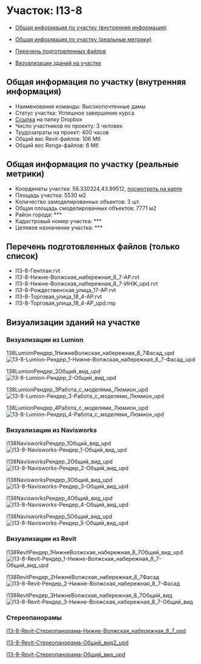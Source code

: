 # Участок: I13-8

* [Общая информация по участку (внутренняя информация)](#Chapter1)

* [Общая информация по участку (реальные метрики)](#Chapter2)

* [Перечень подготовленных файлов](#Chapter3)

* [Визуализации зданий на участке](#Chapter6)

## <a id="Chapter1"></a> Общая информация по участку (внутренняя информация)
+ Наименование команды: Высокопочтенные дамы
+ Статус участка: Успешное завершение курса
+ [Ссылка](https://www.dropbox.com/sh/wvvgv1nw1iqred9/AAAEvJdbaEnizvWZSOl-1Hpna/I13_8?dl=0) на папку Dropbox
+ Число участников по проекту: 3 человек
+ Трудозатраты на проект: 400 часов
+ Общий вес Revit-файлов: 106 Мб
+ Общий вес Renga-файлов: 6 Мб
## <a id="Chapter2"></a> Общая информация по участку (реальные метрики)
+ Координаты участка: 56.330324,43.99512, [посмотреть на карте](https://yandex.ru/maps/47/nizhny-novgorod/?ll=43.99512%2C56.330324&z=19)
+ Площадь участка: 5530 м2
+ Количество замоделированных объектов: 3 шт.
+ Общая площадь смоделированных объектов: 7771 м2
+ Район города: *** 
+ Кадастровый номер участка: *** 
+ Целевое назначение участка: *** 
## <a id="Chapter3"></a> Перечень подготовленных файлов (только список)
+ I13-8-Генплан.rvt
+ I13-8-Нижне-Волжская_набережная_8_7-АР.rvt
+ I13-8-Нижне-Волжская_набережная_8_7-ИНЖ_upd.rvt
+ I13-8-Рождественская_улица_17-АР.rvt
+ I13-8-Торговая_улица_18_4-АР.rvt
+ I13-8-Торговая_улица_18_4-АР_upd.rnp
## <a id="Chapter6"></a> Визуализации зданий на участке
### Визуализации из Lumion
138LumionРендер_1НижнеВолжская_набережная_8_7Фасад_upd
![13-8-Lumion-Рендер_1-Нижне-Волжская_набережная_8_7-Фасад_upd](/Images/I13_8/13-8-Lumion-Рендер_1-Нижне-Волжская_набережная_8_7-Фасад_upd_Compressed.jpg)

138LumionРендер_2Общий_вид_upd
![13-8-Lumion-Рендер_2-Общий_вид_upd](/Images/I13_8/13-8-Lumion-Рендер_2-Общий_вид_upd_Compressed.jpg)

138LumionРендер_3Работа_с_моделями_Люмион_upd
![13-8-Lumion-Рендер_3-Работа_с_моделями_Люмион_upd](/Images/I13_8/13-8-Lumion-Рендер_3-Работа_с_моделями_Люмион_upd_Compressed.jpg)

138LumionРендер_4Работа_с_моделями_Люмион_upd
![13-8-Lumion-Рендер_4-Работа_с_моделями_Люмион_upd](/Images/I13_8/13-8-Lumion-Рендер_4-Работа_с_моделями_Люмион_upd_Compressed.jpg)

### Визуализации из Navisworks
I138NavisworksРендер_1Общий_вид_upd
![I13-8-Navisworks-Рендер_1-Общий_вид_upd](/Images/I13_8/I13-8-Navisworks-Рендер_1-Общий_вид_upd_Compressed.jpg)

I138NavisworksРендер_2Общий_вид_upd
![I13-8-Navisworks-Рендер_2-Общий_вид_upd](/Images/I13_8/I13-8-Navisworks-Рендер_2-Общий_вид_upd_Compressed.jpg)

I138NavisworksРендер_3Общий_вид_upd
![I13-8-Navisworks-Рендер_3-Общий_вид_upd](/Images/I13_8/I13-8-Navisworks-Рендер_3-Общий_вид_upd_Compressed.jpg)

I138NavisworksРендер_4Общий_вид_upd
![I13-8-Navisworks-Рендер_4-Общий_вид_upd](/Images/I13_8/I13-8-Navisworks-Рендер_4-Общий_вид_upd_Compressed.jpg)

I138NavisworksРендер_5Общий_вид_upd
![I13-8-Navisworks-Рендер_5-Общий_вид_upd](/Images/I13_8/I13-8-Navisworks-Рендер_5-Общий_вид_upd_Compressed.jpg)

### Визуализации из Revit
I138RevitРендер_1НижнеВолжская_набережная_8_7Общий_вид_upd
![I13-8-Revit-Рендер_1-Нижне-Волжская_набережная_8_7-Общий_вид_upd](/Images/I13_8/I13-8-Revit-Рендер_1-Нижне-Волжская_набережная_8_7-Общий_вид_upd_Compressed.jpg)

I138RevitРендер_2НижнеВолжская_набережная_8_7Фасад
![I13-8-Revit-Рендер_2-Нижне-Волжская_набережная_8_7-Фасад](/Images/I13_8/I13-8-Revit-Рендер_2-Нижне-Волжская_набережная_8_7-Фасад_Compressed.jpg)

I138RevitРендер_3НижнеВолжская_набережная_8_7Общий_вид
![I13-8-Revit-Рендер_3-Нижне-Волжская_набережная_8_7-Общий_вид](/Images/I13_8/I13-8-Revit-Рендер_3-Нижне-Волжская_набережная_8_7-Общий_вид_Compressed.jpg)

### Стереопанорамы
[I13-8-Revit-Стереопанорама-Нижне-Волжская_набережная_8_7_upd](https://pano.autodesk.com/pano.html?url=jpgs/194c438e-c8cf-4f5e-9ea8-482bf87880e3&version=2)

[I13-8-Revit-Стереопанорама-Общий_вид2_upd](https://pano.autodesk.com/pano.html?mono=jpgs/0bfa13f8-9ade-4790-95af-0fc972fe2f62&version=2)

[I13-8-Revit-Стереопанорама-Общий_вид_upd](https://pano.autodesk.com/pano.html?url=jpgs/89a17abe-7c0e-4fc1-b52a-20f31ab752b9&version=2)

